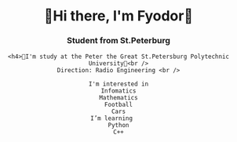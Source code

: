 <div id="header" align="center">
    <h1>👋Hi there, I'm Fyodor👋</h1>
    <h3>Student from St.Peterburg</h3>
    

    <h4>🏫I'm study at the Peter the Great St.Petersburg Polytechnic University🏫<br />
    Direction: Radio Engineering <br />
    
    I'm interested in
    Infomatics
    Mathematics
    Football
    Cars
    I’m learning    
    Python
    C++
  

